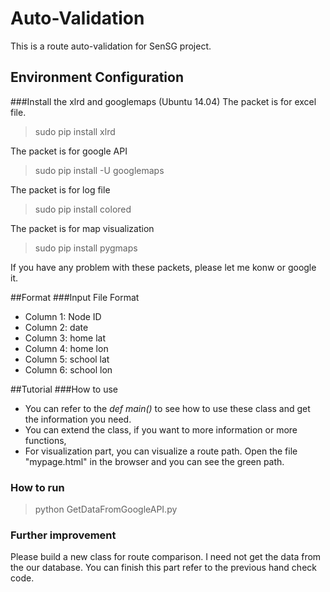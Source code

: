 # Auto-Validation
This is a route auto-validation for SenSG project.

## Environment Configuration

###Install the xlrd and googlemaps (Ubuntu 14.04)
The packet is for excel file.
>sudo pip install xlrd

The packet is for google API 
>sudo pip install -U googlemaps

The packet is for log file
>sudo pip install colored

The packet is for map visualization
>sudo pip install pygmaps

If you have any problem with these packets, please let me konw or google it.

##Format
###Input File Format
- Column 1: Node ID
- Column 2: date
- Column 3: home lat
- Column 4: home lon
- Column 5: school lat
- Column 6: school lon

##Tutorial
###How to use
- You can refer to the *def main()* to see how to use these class and get the information you need.
- You can extend the class, if you want to more information or more functions,
- For visualization part, you can visualize a route path. Open the file "mypage.html" in the browser and you can see the green path.

### How to run
>python GetDataFromGoogleAPI.py

### Further improvement
Please build a new class for route comparison.
I need not get the data from the our database.
You can finish this part refer to the previous hand check code.




 